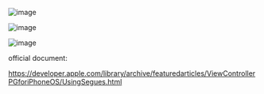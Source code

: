 ![image](https://user-images.githubusercontent.com/81428296/148575608-2829ec55-e0ea-4ca3-8c38-7efeb4f9cb1c.png)

![image](https://user-images.githubusercontent.com/81428296/148664040-373dfeac-0c0f-43e0-8c91-963d5516c62e.png)

![image](https://user-images.githubusercontent.com/81428296/148664159-b81d559b-488c-45e2-919a-06c13408ae40.png)


official document:

https://developer.apple.com/library/archive/featuredarticles/ViewControllerPGforiPhoneOS/UsingSegues.html
